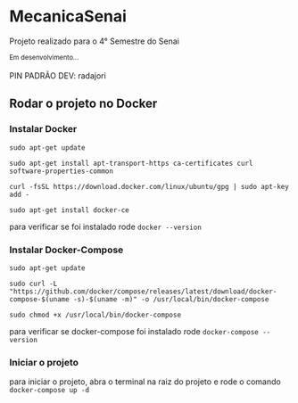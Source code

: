 ﻿# MecanicaSenai
<p>Projeto realizado para o 4° Semestre do Senai</p>
<small>Em desenvolvimento...</small>
<br><br>
PIN PADRÃO DEV: radajori
<h2> Rodar o projeto no Docker </h2>
<h3>Instalar Docker </h3>

`sudo apt-get update`

` sudo apt-get install apt-transport-https ca-certificates curl software-properties-common `

` curl -fsSL https://download.docker.com/linux/ubuntu/gpg | sudo apt-key add - `

`sudo apt-get install docker-ce `

<span> para verificar se foi instalado rode `docker --version` </span>

<h3> Instalar Docker-Compose </h3>

` sudo apt-get update `

` sudo curl -L "https://github.com/docker/compose/releases/latest/download/docker-compose-$(uname -s)-$(uname -m)" -o /usr/local/bin/docker-compose `

`sudo chmod +x /usr/local/bin/docker-compose`

<span> para verificar se docker-compose foi instalado rode `docker-compose --version` </span>

<h3> Iniciar o projeto </h3>

<span> para iniciar o projeto, abra o terminal na raiz do projeto e rode o comando `docker-compose up -d` </span>
